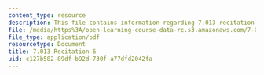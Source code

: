 ```yaml
---
content_type: resource
description: This file contains information regarding 7.013 recitation 6.
file: /media/https%3A/open-learning-course-data-rc.s3.amazonaws.com/7-013-introductory-biology-spring-2013/c127b58289dfb92d730fa77dfd2042fa_MIT7_013S12_Recitation_6.pdf
file_type: application/pdf
resourcetype: Document
title: 7.013 Recitation 6
uid: c127b582-89df-b92d-730f-a77dfd2042fa
---
```

